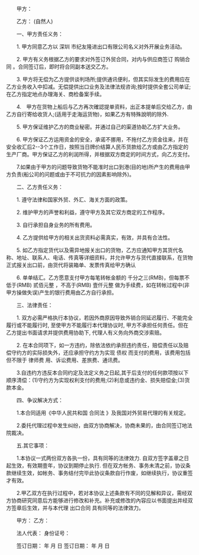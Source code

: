 
 


　　甲方：


　　乙方： (自然人)


　　一、甲方责任义务：


　　1. 甲方同意乙方以
深圳
市纪友隆进出口有限公司名义对外开展业务活动。


　　2. 甲方有义务根据乙方的要求对外签订外贸合同，对内与供应商签订
购销合同
。合同签订后，即时将合同副本送交乙方。


　　3. 甲方将无偿为乙方提供谈判场所;提供通讯便利，但其实际发生的费用应在乙方业务收入中扣减。无偿提供出口业务及法律法规咨询;按时提供全套公司单证;在乙方指定地点办理海关、商检备案手续。


　　4.　甲方在货物上船后与乙方再次確認提单资料，出正本提单后交给乙方，由乙方自行寄给收货人;(适用于走海运货物)，如果乙方有特殊說明的除外.


　　5. 甲方保证维护乙方的商业秘密。并通过自己的渠道协助乙方扩大业务。


　　6. 甲方保证乙方运用资金的安全，承诺不挪用，不拖付乙方资金往来，并在安全收汇后2--3个工作日，按照当日牌价结算人民币货款给乙方或由乙方指定的生产厂商。甲方保证乙方的利润所得，并根据双方商定的时间方式，向乙方支付。


　　7.如果由于甲方的问题导致货物不能准时出口到港(目的地)所产生的费用由甲方负责(船公司的问题或由于不可抗力的因素影响除外)。


　　二、乙方责任义务：


　　1. 遵守法律和国家外贸、外汇、海关方面的政策。


　　2. 维护甲方的声誉和利益，遵守甲方及其它双方商定的工作程序。


　　3. 自行承担自身业务的所有费用。


　　4. 乙方提供给甲方的相关出货资料必需真实，有效，并具有合法性。


　　5. 如乙方指定货代以及需异地报关出口的货物，乙方应通知甲方其货代名称、地址、联系人、电话、传真等详细资料，并允许甲方与货代直接联系，在货物正式报关出口前，由货代将装箱单、发票传真给甲方确认


　　6. 单单结汇。乙方愿意支付甲方每笔转帐金额的 千分之三(RMB)，但每票不低于(RMB) 贰佰元整 ，不高于(RMB) 壹仟元整 做为手续费，如在转帐过程中(非甲方操做失误)产生的银行费用由乙方自行承担。


　　三、法律责任：


　　1. 双方必需严格执行本协议，若因外商原因导致外销合同延迟履行、不能完全履行或不能履行时, 至使甲方不能履行本代理协议时, 甲方不承担任何责任。但在乙方提出书面请求并提供费用协助下, 代理人有义务向外商交涉索赔。


　　2. 在本合同项下，如一方违约，除依法依约承担违约责任，赔偿责任以及赔偿守约方的实际损失外，还应承担守约方为实现
债权
而支付的费用，该费用包括但不限于
律师费
用、诉讼费用、差旅费、通讯费。


　　3.自违约方违反本合同约定及法定义务之日起,其于后支付的任何款项按以下顺序清偿：(1)守约方为实现权利支付的费用;(2)利息或违约金、损失赔偿金;(3)货款本金。


　　四、争议解决方式：


　　1.本合同适用《中华人民共和国
合同法
》及我国对外贸易代理的有关规定。


　　2.委托代理过程中发生纠纷，由双方协商解决，协商未果的，由合同签订地法院裁决。


　　五.其它事项：


　　1.本协议一式两份双方各执一份，具有同等的法律效力. 自双方签字盖章之日起生效，有效期壹年，协议到期停止执行. 但在双方帐务、事务未清之前，协议条款继续生效，如帐务、事务结付完毕此协议条款自行作废，如继续执行，协议重签才有效。


　　2.甲乙双方在执行过程中，若对本协议上述条款有不同的见解和异议，需经双方协商研究同意后方能够进行修改和补充。补充或修改的內容应以书面提出并经双方签章后生效，并与本代理
出口合同
具有同等的法律效力。


　　甲方：                            乙方：


　　法人代表：                        身份证号：


　　签订日期：     年 月 日           签订日期：       年 月 日




 


 

 
 
 
 
 
  


  
 

  


  


  
 
 
 
 

